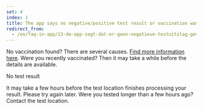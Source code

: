 ```yaml
---
set: 4
index: 1
title: The app says no negative/positive test result or vaccination was found. How is this possible?
redirect_from: 
  - /en/faq-in-app/13-de-app-zegt-dat-er-geen-negatieve-testuitslag-gevonden-is-hoe-kan-dit
---
```

No vaccination found? There are several causes. [Find more information here](/en/guidepost).  Were you recently vaccinated? Then it may take a while before the details are available.
 
No test result 

It may take a few hours before the test location finishes processing your result. Please try again later. Were you tested longer than a few hours ago? Contact the test location.
